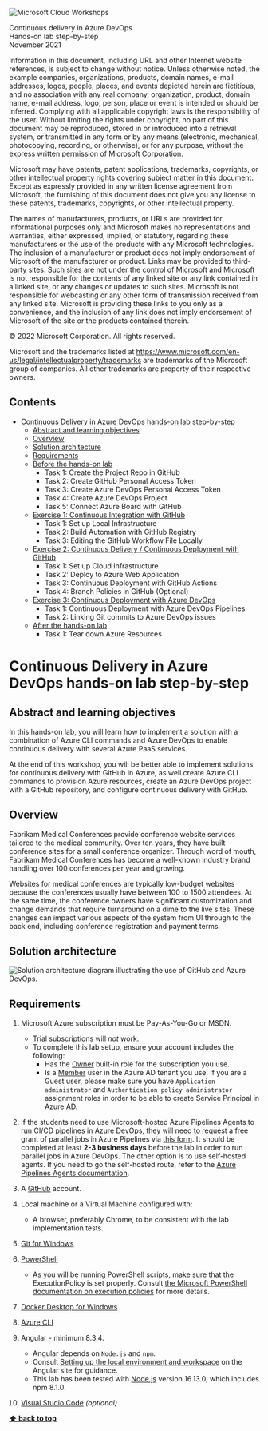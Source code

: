 ![Microsoft Cloud Workshops](https://github.com/Microsoft/MCW-Template-Cloud-Workshop/raw/main/Media/ms-cloud-workshop.png "Microsoft Cloud Workshops")

<div class="MCWHeader1">
Continuous delivery in Azure DevOps
</div>

<div class="MCWHeader2">
Hands-on lab step-by-step
</div>

<div class="MCWHeader3">
November 2021
</div>

Information in this document, including URL and other Internet website references, is subject to change without notice. Unless otherwise noted, the example companies, organizations, products, domain names, e-mail addresses, logos, people, places, and events depicted herein are fictitious, and no association with any real company, organization, product, domain name, e-mail address, logo, person, place or event is intended or should be inferred. Complying with all applicable copyright laws is the responsibility of the user. Without limiting the rights under copyright, no part of this document may be reproduced, stored in or introduced into a retrieval system, or transmitted in any form or by any means (electronic, mechanical, photocopying, recording, or otherwise), or for any purpose, without the express written permission of Microsoft Corporation.

Microsoft may have patents, patent applications, trademarks, copyrights, or other intellectual property rights covering subject matter in this document. Except as expressly provided in any written license agreement from Microsoft, the furnishing of this document does not give you any license to these patents, trademarks, copyrights, or other intellectual property.

The names of manufacturers, products, or URLs are provided for informational purposes only and Microsoft makes no representations and warranties, either expressed, implied, or statutory, regarding these manufacturers or the use of the products with any Microsoft technologies. The inclusion of a manufacturer or product does not imply endorsement of Microsoft of the manufacturer or product. Links may be provided to third-party sites. Such sites are not under the control of Microsoft and Microsoft is not responsible for the contents of any linked site or any link contained in a linked site, or any changes or updates to such sites. Microsoft is not responsible for webcasting or any other form of transmission received from any linked site. Microsoft is providing these links to you only as a convenience, and the inclusion of any link does not imply endorsement of Microsoft of the site or the products contained therein.

© 2022 Microsoft Corporation. All rights reserved.

Microsoft and the trademarks listed at <https://www.microsoft.com/en-us/legal/intellectualproperty/trademarks> are trademarks of the Microsoft group of companies. All other trademarks are property of their respective owners.

## Contents

<!-- TOC -->

- [Continuous Delivery in Azure DevOps hands-on lab step-by-step](#continuous-delivery-in-azure-devops-hands-on-lab-step-by-step)
  - [Abstract and learning objectives](#abstract-and-learning-objectives)
  - [Overview](#overview)
  - [Solution architecture](#solution-architecture)
  - [Requirements](#requirements)
  - [Before the hands-on lab](content/Before%20the%20HOL.md)
    - Task 1: Create the Project Repo in GitHub
    - Task 2: Create GitHub Personal Access Token
    - Task 3: Create Azure DevOps Personal Access Token
    - Task 4: Create Azure DevOps Project
    - Task 5: Connect Azure Board with GitHub
  - [Exercise 1: Continuous Integration with GitHub](content/Exercise%201%20-%20Continuous%20Integration.md)
    - Task 1: Set up Local Infrastructure
    - Task 2: Build Automation with GitHub Registry
    - Task 3: Editing the GitHub Workflow File Locally
  - [Exercise 2: Continuous Delivery / Continuous Deployment with GitHub](content/Exercise%202%20-%20Continuous%20Delivery%20-%20Continuous%20Deployment.md)
    - Task 1: Set up Cloud Infrastructure
    - Task 2: Deploy to Azure Web Application
    - Task 3: Continuous Deployment with GitHub Actions
    - Task 4: Branch Policies in GitHub (Optional)
  - [Exercise 3: Continuous Deployment with Azure DevOps](content/Exercise%203%20-%20Continuous%20Deployment%20with%20Azure%20DevOps.md)
    - Task 1: Continuous Deployment with Azure DevOps Pipelines
    - Task 2: Linking Git commits to Azure DevOps issues
  - [After the hands-on lab](content/After%20the%20HOL.md)
    - Task 1: Tear down Azure Resources
  
<!-- /TOC -->

# Continuous Delivery in Azure DevOps hands-on lab step-by-step

## Abstract and learning objectives

In this hands-on lab, you will learn how to implement a solution with a combination of Azure CLI commands and Azure DevOps to enable continuous delivery with several Azure PaaS services.

At the end of this workshop, you will be better able to implement solutions for continuous delivery with GitHub in Azure, as well create Azure CLI commands to provision Azure resources, create an Azure DevOps project with a GitHub repository, and configure continuous delivery with GitHub.

## Overview

Fabrikam Medical Conferences provide conference website services tailored to the medical community. Over ten years, they have built conference sites for a small conference organizer. Through word of mouth, Fabrikam Medical Conferences has become a well-known industry brand handling over 100 conferences per year and growing.

Websites for medical conferences are typically low-budget websites because the conferences usually have between 100 to 1500 attendees. At the same time, the conference owners have significant customization and change demands that require turnaround on a dime to the live sites. These changes can impact various aspects of the system from UI through to the back end, including conference registration and payment terms.

## Solution architecture

![Solution architecture diagram illustrating the use of GitHub and Azure DevOps.](media/diagram.png "Desired solution architecture")

## Requirements

1. Microsoft Azure subscription must be Pay-As-You-Go or MSDN.
   - Trial subscriptions will _not_ work.
   - To complete this lab setup, ensure your account includes the following:
     - Has the [Owner](https://docs.microsoft.com/azure/role-based-access-control/built-in-roles#owner) built-in role for the subscription you use.
     - Is a [Member](https://docs.microsoft.com/azure/active-directory/fundamentals/users-default-permissions#member-and-guest-users) user in the Azure AD tenant you use. If you are a Guest user, please make sure you have `Application administrator` and `Authentication policy administrator` assignment roles in order to be able to create Service Principal in Azure AD.

2. If the students need to use Microsoft-hosted Azure Pipelines Agents to run CI/CD pipelines in Azure DevOps, they will need to request a free grant of parallel jobs in Azure Pipelines via [this form](https://aka.ms/azpipelines-parallelism-request). It should be completed at least **2-3 business days** before the lab in order to run parallel jobs in Azure DevOps. The other option is to use self-hosted agents. If you need to go the self-hosted route, refer to the [Azure Pipelines Agents documentation](https://docs.microsoft.com/en-us/azure/devops/pipelines/agents/agents?view=azure-devops&tabs=browser).

3. A [GitHub](https://github.com) account.

4. Local machine or a Virtual Machine configured with:

    - A browser, preferably Chrome, to be consistent with the lab implementation tests.

5. [Git for Windows](https://gitforwindows.org/)

6. [PowerShell](https://docs.microsoft.com/en-us/powershell/scripting/install/installing-powershell?view=powershell-7)

    - As you will be running PowerShell scripts, make sure that the ExecutionPolicy is set properly. Consult [the Microsoft PowerShell documentation on execution policies](https://docs.microsoft.com/powershell/module/microsoft.powershell.core/about/about_execution_policies) for more details.

7. [Docker Desktop for Windows](https://docs.docker.com/desktop/windows/install/)

8. [Azure CLI](https://docs.microsoft.com/en-us/cli/azure/install-azure-cli)

9. Angular - minimum 8.3.4.

    - Angular depends on `Node.js` and `npm`.
    - Consult [Setting up the local environment and workspace](https://angular.io/guide/setup-local) on the Angular site for guidance.
    - This lab has been tested with [Node.js](https://nodejs.org/en/download/) version 16.13.0, which includes npm 8.1.0.

10. [Visual Studio Code](https://code.visualstudio.com/download) *(optional)*

**[⬆ back to top](#contents)**